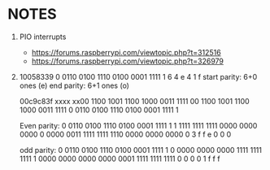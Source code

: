 # NOTES

1. PIO interrupts
   - https://forums.raspberrypi.com/viewtopic.php?t=312516
   - https://forums.raspberrypi.com/viewtopic.php?t=326979

2. 10058339
   0 0110 0100 1110 0100 0001 1111 1
     6    4    e    4    1    f
     start parity: 6+0 ones (e)
     end parity:   6+1 ones (o)

   00c9c83f
   xxxx xx00 1100 1001 1100 1000 0011 1111
   00 1100 1001 1100 1000 0011 1111
   0 0110 0100 1110 0100 0001 1111 1

   Even parity:
   0 0110 0100 1110 0100 0001 1111 1
   1 1111 1111 1111 0000 0000 0000 0
   0000 0011 1111 1111 1110 0000 0000 0000
   0    3    f    f    e    0    0    0

   odd parity:
   0 0110 0100 1110 0100 0001 1111 1
   0 0000 0000 0000 1111 1111 1111 1
   0000 0000 0000 0000 0001 1111 1111 1111
   0    0    0    0    1    f    f    f